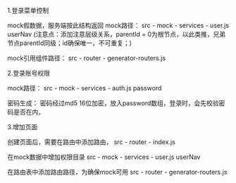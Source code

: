 
1.登录菜单控制

mock假数据，服务端按此结构返回
mock路径：
src - mock - services - user.js  userNav
(注意点：添加注意层级关系，parentId = 0为根节点，以此类推，兄弟节点parentId同级；id确保唯一，不可重复；)

mock引用组件路径：
src - router - generator-routers.js



2.登录账号权限

mock路径：
src - mock - services - auth.js password

密码生成：
密码经过md5 16位加密，放入password数组，登录时，会先校验密码是否在内，



3.增加页面

创建页面后，需要在路由中添加路由，
src  - router - index.js

在mock数据中增加权限目录
src - mock - services - user.js  userNav

在路由表中添加路由路径，为确保mock可用
src - router - generator-routers.js